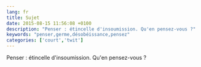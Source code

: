 ```yaml
---
lang: fr
title: Sujet
date: 2015-08-15 11:56:08 +0100
description: "Penser : étincelle d'insoumission. Qu'en pensez-vous ?"
keywords: "penser,germe,désobéissance,pensez"
categories: ['court','twit']
---
```

Penser : étincelle d'insoumission. Qu'en pensez-vous ?
